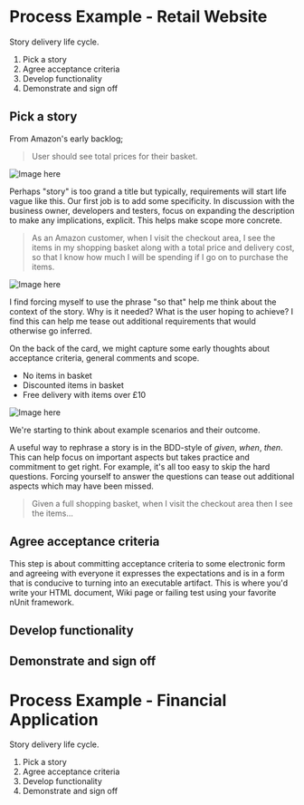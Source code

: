 # Process Example - Retail Website

Story delivery life cycle.

1. Pick a story
1. Agree acceptance criteria
1. Develop functionality
1. Demonstrate and sign off

## Pick a story

From Amazon's early backlog;

> User should see total prices for their basket.

![Image here](missing.png)

Perhaps "story" is too grand a title but typically, requirements will start life vague like this. Our first job is to add some specificity. In discussion with the business owner, developers and testers, focus on expanding the description to make any implications, explicit. This helps make scope more concrete.

> As an Amazon customer, when I visit the checkout area, I see the items in my shopping basket along with a total price and delivery cost, so that I know how much I will be spending if I go on to purchase the items.

![Image here](missing.png)

I find forcing myself to use the phrase "so that" help me think about the context of the story. Why is it needed? What is the user hoping to achieve? I find this can help me tease out additional requirements that would otherwise go inferred.

On the back of the card, we might capture some early thoughts about acceptance criteria, general comments and scope.

- No items in basket
- Discounted items in basket
- Free delivery with items over £10

![Image here](missing.png)

We're starting to think about example scenarios and their outcome.


A useful way to rephrase a story is in the BDD-style of _given_, _when_, _then_. This can help focus on important aspects but takes practice and commitment to get right. For example, it's all too easy to skip the hard questions. Forcing yourself to answer the questions can tease out additional aspects which may have been missed.

> Given a full shopping basket, when I visit the checkout area then I see the items...


## Agree acceptance criteria

This step is about committing acceptance criteria to some electronic form and agreeing with everyone it expresses the expectations and is in a form that is conducive to turning into an executable artifact. This is where you'd write your HTML document, Wiki page or failing test using your favorite nUnit framework.

## Develop functionality

## Demonstrate and sign off



# Process Example - Financial Application

Story delivery life cycle.

1. Pick a story
1. Agree acceptance criteria
1. Develop functionality
1. Demonstrate and sign off
